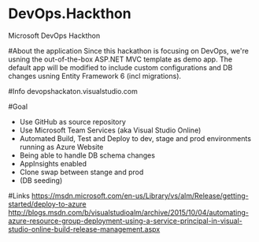 # DevOps.Hackthon
Microsoft DevOps Hackthon

#About the application
Since this hackathon is focusing on DevOps, we're usning the out-of-the-box ASP.NET MVC template as demo app. 
The default app will be modified to include custom configurations and DB changes usning Entity Framework 6 (incl migrations). 

#Info
devopshackaton.visualstudio.com

#Goal
- Use GitHub as source repository
- Use Microsoft Team Services (aka Visual Studio Online)
- Automated Build, Test and Deploy to dev, stage and prod environments running as Azure Website
- Being able to handle DB schema changes
- AppInsights enabled
- Clone swap between stange and prod
- (DB seeding)


#Links
https://msdn.microsoft.com/en-us/Library/vs/alm/Release/getting-started/deploy-to-azure
http://blogs.msdn.com/b/visualstudioalm/archive/2015/10/04/automating-azure-resource-group-deployment-using-a-service-principal-in-visual-studio-online-build-release-management.aspx